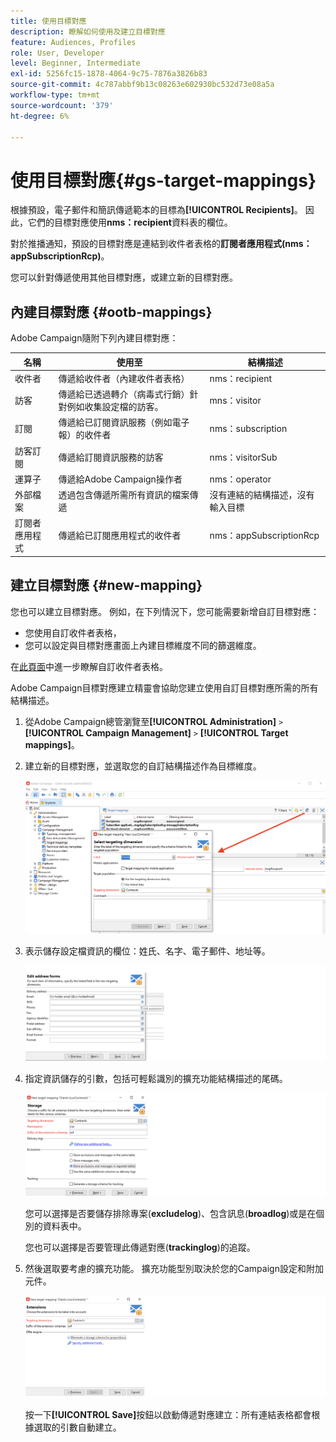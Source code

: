 ```yaml
---
title: 使用目標對應
description: 瞭解如何使用及建立目標對應
feature: Audiences, Profiles
role: User, Developer
level: Beginner, Intermediate
exl-id: 5256fc15-1878-4064-9c75-7876a3826b83
source-git-commit: 4c787abbf9b13c08263e602930bc532d73e08a5a
workflow-type: tm+mt
source-wordcount: '379'
ht-degree: 6%

---
```


# 使用目標對應{#gs-target-mappings}

根據預設，電子郵件和簡訊傳遞範本的目標為&#x200B;**[!UICONTROL Recipients]**。 因此，它們的目標對應使用&#x200B;**nms：recipient**&#x200B;資料表的欄位。

對於推播通知，預設的目標對應是連結到收件者表格的&#x200B;**訂閱者應用程式(nms：appSubscriptionRcp)**。

您可以針對傳遞使用其他目標對應，或建立新的目標對應。

## 內建目標對應 {#ootb-mappings}

Adobe Campaign隨附下列內建目標對應：

| 名稱 | 使用至 | 結構描述 |
|---|---|---|
| 收件者 | 傳遞給收件者（內建收件者表格） | nms：recipient |
| 訪客 | 傳遞給已透過轉介（病毒式行銷）針對例如收集設定檔的訪客。 | mns：visitor |
| 訂閱 | 傳遞給已訂閱資訊服務（例如電子報）的收件者 | nms：subscription |
| 訪客訂閱 | 傳遞給訂閱資訊服務的訪客 | nms：visitorSub |
| 運算子 | 傳遞給Adobe Campaign操作者 | nms：operator |
| 外部檔案 | 透過包含傳遞所需所有資訊的檔案傳遞 | 沒有連結的結構描述，沒有輸入目標 |
| 訂閱者應用程式 | 傳遞給已訂閱應用程式的收件者 | nms：appSubscriptionRcp |


## 建立目標對應 {#new-mapping}

您也可以建立目標對應。 例如，在下列情況下，您可能需要新增自訂目標對應：

* 您使用自訂收件者表格，
* 您可以設定與目標對應畫面上內建目標維度不同的篩選維度。

在[此頁面](../dev/custom-recipient.md)中進一步瞭解自訂收件者表格。

Adobe Campaign目標對應建立精靈會協助您建立使用自訂目標對應所需的所有結構描述。

1. 從Adobe Campaign總管瀏覽至&#x200B;**[!UICONTROL Administration]** `>` **[!UICONTROL Campaign Management]** `>` **[!UICONTROL Target mappings]**。

1. 建立新的目標對應，並選取您的自訂結構描述作為目標維度。

   ![](assets/new-target-mapping.png)


1. 表示儲存設定檔資訊的欄位：姓氏、名字、電子郵件、地址等。

   ![](assets/wf_new_mapping_define_join.png)

1. 指定資訊儲存的引數，包括可輕鬆識別的擴充功能結構描述的尾碼。

   ![](assets/wf_new_mapping_define_names.png)

   您可以選擇是否要儲存排除專案(**excludelog**)、包含訊息(**broadlog**)或是在個別的資料表中。

   您也可以選擇是否要管理此傳遞對應(**trackinglog**)的追蹤。

1. 然後選取要考慮的擴充功能。 擴充功能型別取決於您的Campaign設定和附加元件。

   ![](assets/wf_new_mapping_define_extensions.png)

   按一下&#x200B;**[!UICONTROL Save]**&#x200B;按鈕以啟動傳遞對應建立：所有連結表格都會根據選取的引數自動建立。
